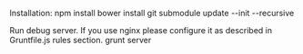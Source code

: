 Installation:
npm install
bower install
git submodule update --init --recursive

Run debug server. If you use nginx please configure it as described in Gruntfile.js rules section.
grunt server
